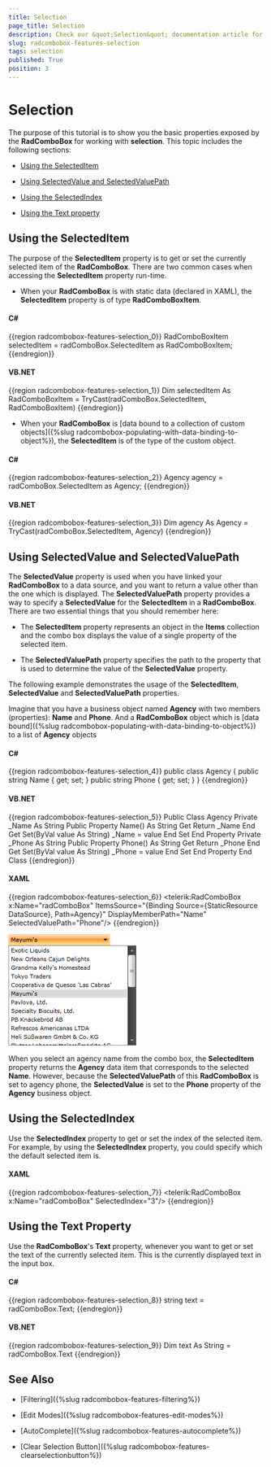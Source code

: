 ```yaml
---
title: Selection
page_title: Selection
description: Check our &quot;Selection&quot; documentation article for the RadComboBox WPF control.
slug: radcombobox-features-selection
tags: selection
published: True
position: 3
---
```


# Selection

The purpose of this tutorial is to show you the basic properties exposed by the __RadComboBox__ for working with __selection__. This topic includes the following sections:

* [Using the SelectedItem](#using-the-selecteditem)

* [Using SelectedValue and SelectedValuePath](#using-selectedvalue-and-selectedvaluepath)

* [Using the SelectedIndex](#using-the-selectedindex)

* [Using the Text property](#using-the-text-property)

## Using the SelectedItem

The purpose of the __SelectedItem__ property is to get or set the currently selected item of the __RadComboBox__. There are two common cases when accessing the __SelectedItem__ property run-time.

* When your __RadComboBox__ is with static data (declared in XAML), the __SelectedItem__ property is of type __RadComboBoxItem__.

#### __C#__

{{region radcombobox-features-selection_0}}
	RadComboBoxItem selectedItem = radComboBox.SelectedItem as RadComboBoxItem;
{{endregion}}

#### __VB.NET__

{{region radcombobox-features-selection_1}}
	Dim selectedItem As RadComboBoxItem = TryCast(radComboBox.SelectedItem, RadComboBoxItem)
{{endregion}}

* When your __RadComboBox__ is [data bound to a collection of custom objects]({%slug radcombobox-populating-with-data-binding-to-object%}), the __SelectedItem__ is of the type of the custom object.

#### __C#__

{{region radcombobox-features-selection_2}}
	Agency agency = radComboBox.SelectedItem as Agency;
	{{endregion}}



#### __VB.NET__

{{region radcombobox-features-selection_3}}
	Dim agency As Agency = TryCast(radComboBox.SelectedItem, Agency)
{{endregion}}

## Using SelectedValue and SelectedValuePath

The __SelectedValue__ property is used when you have linked your __RadComboBox__ to a data source, and you want to return a value other than the one which is displayed. The __SelectedValuePath__ property provides a way to specify a __SelectedValue__ for the __SelectedItem__ in a __RadComboBox__. There are two essential things that you should remember here:

* The __SelectedItem__ property represents an object in the __Items__ collection and the combo box displays the value of a single property of the selected item.

* The __SelectedValuePath__ property specifies the path to the property that is used to determine the value of the __SelectedValue__ property.

The following example demonstrates the usage of the __SelectedItem__, __SelectedValue__ and __SelectedValuePath__ properties.

Imagine that you have a business object named __Agency__ with two members (properties): __Name__ and __Phone__. And a __RadComboBox__ object which is [data bound]({%slug radcombobox-populating-with-data-binding-to-object%}) to a list of __Agency__ objects

#### __C#__

{{region radcombobox-features-selection_4}}
	public class Agency
	{
	    public string Name
	    {
	        get;
	        set;
	    }
	    public string Phone
	    {
	        get;
	        set;
	    }
	}
{{endregion}}

#### __VB.NET__

{{region radcombobox-features-selection_5}}
	Public Class Agency
	Private _Name As String
	    Public Property Name() As String
	        Get
	            Return _Name
	        End Get
	        Set(ByVal value As String)
	            _Name = value
	        End Set
	    End Property
	Private _Phone As String
	    Public Property Phone() As String
	        Get
	            Return _Phone
	        End Get
	        Set(ByVal value As String)
	            _Phone = value
	        End Set
	    End Property
	End Class
{{endregion}}

#### __XAML__

{{region radcombobox-features-selection_6}}
	<telerik:RadComboBox x:Name="radComboBox"
	    ItemsSource="{Binding Source={StaticResource DataSource}, Path=Agency}"
	    DisplayMemberPath="Name"
	    SelectedValuePath="Phone"/>
{{endregion}}

![](images/RadComboBox_Features_Selection_005.png)

When you select an agency name from the combo box, the __SelectedItem__ property returns the __Agency__ data item that corresponds to the selected __Name__. However, because the __SelectedValuePath__ of this __RadComboBox__ is set to agency phone, the __SelectedValue__ is set to the __Phone__ property of the __Agency__ business object.

## Using the SelectedIndex

Use the __SelectedIndex__ property to get or set the index of the selected item. For example, by using the __SelectedIndex__ property, you could specify which the default selected item is.

#### __XAML__

{{region radcombobox-features-selection_7}}
	<telerik:RadComboBox x:Name="radComboBox" SelectedIndex="3"/>
{{endregion}}

## Using the Text Property

Use the __RadComboBox__'s __Text__ property, whenever you want to get or set the text of the currently selected item. This is the currently displayed text in the input box.
        

#### __C#__

{{region radcombobox-features-selection_8}}
	string text = radComboBox.Text;
{{endregion}}

#### __VB.NET__

{{region radcombobox-features-selection_9}}
	Dim text As String = radComboBox.Text
{{endregion}}

## See Also

 * [Filtering]({%slug radcombobox-features-filtering%})

 * [Edit Modes]({%slug radcombobox-features-edit-modes%})

 * [AutoComplete]({%slug radcombobox-features-autocomplete%})

 * [Clear Selection Button]({%slug radcombobox-features-clearselectionbutton%})
